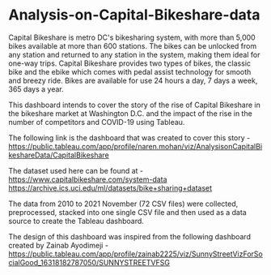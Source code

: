 # Analysis-on-Capital-Bikeshare-data

Capital Bikeshare is metro DC's bikesharing system, with more than 5,000 bikes available at more than 600 stations. The bikes can be unlocked from any station and returned to any station in the system, making them ideal for one-way trips. Capital Bikeshare provides two types of bikes, the classic bike and the ebike which comes with pedal assist technology for smooth and breezy ride. Bikes are available for use 24 hours a day, 7 days a week, 365 days a year. 

This dashboard intends to cover the story of the rise of Capital Bikeshare in the bikeshare market at Washington D.C. and the impact of the rise in the number of  competitors and COVID-19 using Tableau. 

The following link is the dashboard that was created to cover this story - 
https://public.tableau.com/app/profile/naren.mohan/viz/AnalysisonCapitalBikeshareData/CapitalBikeshare


The dataset used here can be found at - <br>
https://www.capitalbikeshare.com/system-data <br>
https://archive.ics.uci.edu/ml/datasets/bike+sharing+dataset <br>

The data from 2010 to 2021 November (72 CSV files) were collected, preprocessed, stacked into one single CSV file and then used as a data source to create the Tableau dashboard. 

The design of this dashboard was inspired from the following dashboard created by Zainab Ayodimeji - 
https://public.tableau.com/app/profile/zainab2225/viz/SunnyStreetVizForSocialGood_16318182787050/SUNNYSTREETVFSG


